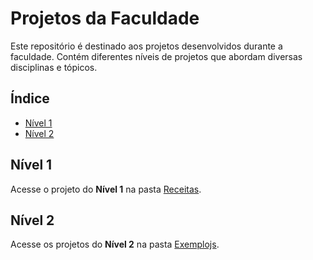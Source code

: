 # Projetos da Faculdade

Este repositório é destinado aos projetos desenvolvidos durante a faculdade. Contém diferentes níveis de projetos que abordam diversas disciplinas e tópicos.

## Índice

- [Nível 1](#./Receitas)
- [Nível 2](#./Exemplojs)

## Nível 1

Acesse o projeto do **Nível 1** na pasta [Receitas](./Receitas).

## Nível 2

Acesse os projetos do **Nível 2** na pasta [Exemplojs](./Exemplojs).
